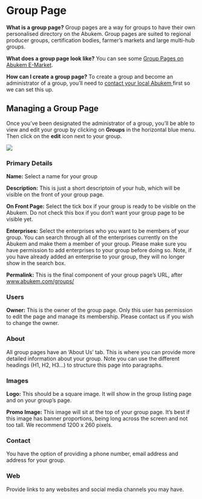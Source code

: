# Group Page

**What is a group page?** Group pages are a way for groups to have their own personalised directory on the Abukem. Group pages are suited to regional producer groups, certification bodies, farmer’s markets and large multi-hub groups.

**What does a group page look like?** You can see some [Group Pages on Abukem E-Market](https://abukem.com/groups).

**How can I create a group page?** To create a group and become an administrator of a group, you’ll need to [contact your local Abukem ](https://abukem.com/contact/)first so we can set this up.

## Managing a Group Page

Once you’ve been designated the administrator of a group, you’ll be able to view and edit your group by clicking on **Groups** in the horizontal blue menu. Then click on the **edit** icon next to your group.

![](https://openfoodnetwork.org/wp-content/uploads/2015/10/Edit-group.png)

### **Primary Details**

**Name:** Select a name for your group

**Description:** This is just a short descriptoin of your hub, which will be visible on the front of your group page.

**On Front Page:** Select the tick box if your group is ready to be visible on the Abukem. Do not check this box if you don’t want your group page to be visible yet.

**Enterprises:** Select the enterprises who you want to be members of your group. You can search through all of the enterprises currently on the Abukem and make them a member of your group. Please make sure you have permission to add enterprises to your group before doing so. Note, if you have already added an enterprise to your group, they will no longer show in the search box.

**Permalink:** This is the final component of your group page’s URL, after www.abukem.com/groups/

### Users

**Owner:** This is the owner of the group page. Only this user has permission to edit the page and manage its membership. Please contact us if you wish to change the owner.

### About

All group pages have an ‘About Us’ tab. This is where you can provide more detailed information about your group. Note you can use the different headings \(H1, H2, H3…\) to structure this page into paragraphs.

### Images

**Logo:** This should be a square image. It will show in the group listing page and on your group’s page.

**Promo Image:** This image will sit at the top of your group page. It’s best if this image has banner proportions, being long across the screen and not too tall. We recommend 1200 x 260 pixels.

### Contact

You have the option of providing a phone number, email address and address for your group.

### Web

Provide links to any websites and social media channels you may have.

